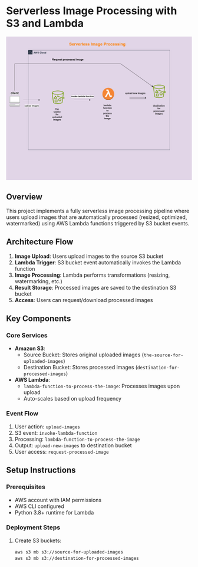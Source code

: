 # Serverless Image Processing with S3 and Lambda

![Serverless Image Processing Architecture](./assets/serverless%20image%20processing.drawio%20(2).png)

## Overview
This project implements a fully serverless image processing pipeline where users upload images that are automatically processed (resized, optimized, watermarked) using AWS Lambda functions triggered by S3 bucket events.

## Architecture Flow

1. **Image Upload**: Users upload images to the source S3 bucket
2. **Lambda Trigger**: S3 bucket event automatically invokes the Lambda function
3. **Image Processing**: Lambda performs transformations (resizing, watermarking, etc.)
4. **Result Storage**: Processed images are saved to the destination S3 bucket
5. **Access**: Users can request/download processed images

## Key Components

### Core Services
- **Amazon S3**:
  - Source Bucket: Stores original uploaded images (`the-source-for-uploaded-images`)
  - Destination Bucket: Stores processed images (`destination-for-processed-images`)
- **AWS Lambda**: 
  - `lambda-function-to-process-the-image`: Processes images upon upload
  - Auto-scales based on upload frequency

### Event Flow
1. User action: `upload-images`
2. S3 event: `invoke-lambda-function`
3. Processing: `lambda-function-to-process-the-image`
4. Output: `upload-new-images` to destination bucket
5. User access: `request-processed-image`

## Setup Instructions

### Prerequisites
- AWS account with IAM permissions
- AWS CLI configured
- Python 3.8+ runtime for Lambda

### Deployment Steps

1. Create S3 buckets:
   ```bash
   aws s3 mb s3://source-for-uploaded-images
   aws s3 mb s3://destination-for-processed-images